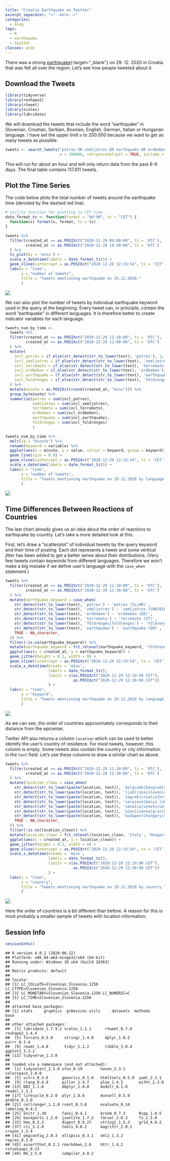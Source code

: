 ```yaml
---
title: "Croatia Earthquake on Twitter"
excerpt_separator: "<!--more-->"
categories:
  - blog
tags:
  - R
  - earthquake
  - twitter
classes: wide
---
```


There was a strong
[earthquake](https://en.wikipedia.org/wiki/2020_Petrinja_earthquake){:target="_blank"} on 29. 12. 2020 
in Croatia that was felt all over the region. Let’s see how people tweeted about it.

## Download the Tweets

``` r
library(tidyverse)
library(reshape2)
library(rtweet)
library(scales)
library(lubridate)
```

We will download the tweets that include the word “earthquake” in
Slovenian, Croatian, Serbian, Bosnian, English, German, Italian or
Hungarian language. I have set the upper limit `n` to 200.000 because we
want to get as many tweets as possible.

``` r
tweets <- search_tweets("potres OR zemljotres OR earthquake OR erdbeben OR terremoto OR földrengés OR foldrenges", 
                        n = 200000, retryonratelimit = TRUE, include_rts = FALSE)
```

This will run for about an hour and will only return data from the past
6-9 days. The final table contains 117.811 tweets.

## Plot the Time Series

The code below plots the total number of tweets around the earthquake
time (denoted by the dashed red line).

``` r
# utility function for plotting in CET time
date_format_tz <- function(format = "%H:%M", tz = "CET") {
  function(x) format(x, format, tz = tz)
}

tweets %>% 
  filter(created_at >= as.POSIXct("2020-12-29 09:00:00", tz = 'UTC'),
         created_at <= as.POSIXct("2020-12-29 14:30:00", tz = 'UTC')
  ) %>%
  ts_plot(by = 'mins') +
  scale_x_datetime(labels = date_format_tz()) + 
  geom_vline(xintercept = as.POSIXct("2020-12-29 12:19:54", tz = 'CET'), linetype = "dashed", color = "red") +
  labs(x = "time", 
       y = "number of tweets",
       title = "Tweets mentioning earthquake on 29.12.2020."
       )
```

![]({{site.url}}/assets/images/earthquake1.png)<!-- -->

We can also plot the number of tweets by individual earthquake keyword
used in the query at the beginning. Every tweet can, in principle,
contain the word “earthquake” in different languages. It is therefore
better to create indicator variables for each language.

``` r
tweets_num_by_time <- 
  tweets %>% 
  filter(created_at >= as.POSIXct("2020-12-29 11:10:00", tz = 'UTC'),
         created_at <= as.POSIXct("2020-12-29 12:00:00", tz = 'UTC')
  ) %>%
  mutate(
    incl_potres = if_else(str_detect(str_to_lower(text), 'potres'), 1, 0),
    incl_zemljotres = if_else(str_detect(str_to_lower(text), 'zemljotres'), 1, 0),
    incl_terremoto = if_else(str_detect(str_to_lower(text), 'terremoto'), 1, 0),
    incl_erdbeben = if_else(str_detect(str_to_lower(text), 'erdbeben'), 1, 0),
    incl_earthquake = if_else(str_detect(str_to_lower(text), 'earthquake'), 1, 0),
    incl_foldrenges = if_else(str_detect(str_to_lower(text), 'földrengés|foldrenges'), 1, 0)
  ) %>% 
  mutate(minute = as.POSIXct(round(created_at, "mins"))) %>% 
  group_by(minute) %>% 
  summarise(potres = sum(incl_potres),
            zemljotres = sum(incl_zemljotres),
            terremoto = sum(incl_terremoto),
            erdbeben = sum(incl_erdbeben),
            earthquake = sum(incl_earthquake),
            foldrenges = sum(incl_foldrenges)
            ) 
```

``` r
tweets_num_by_time %>% 
  melt(id = "minute") %>% 
  rename(keyword = variable) %>% 
  ggplot(aes(x = minute, y = value, colour = keyword, group = keyword)) + 
  geom_line(size = 0.8) +
  geom_vline(xintercept = as.POSIXct("2020-12-29 12:19:54", tz = 'CET'), linetype = "dashed", color = "red", size = 0.8) +
  scale_x_datetime(labels = date_format_tz()) + 
  labs(x = "time", 
       y = "number of tweets",
       title = "Tweets mentioning earthquake on 29.12.2020 by language."
       )
```

![]({{site.url}}/assets/images/earthquake2.png)<!-- -->

## Time Differences Between Reactions of Countries

The last chart already gives us an idea about the order of reactions to
earthquake by country. Let’s take a more detailed look at this.

First, let’s draw a “scatterplot” of individual tweets by the query
keyword and their time of posting. Each dot represents a tweet and some
vertical jitter has been added to get a better sense about their
distributions. (Very few tweets contain keywords from different
languages. Therefore we won’t make a big mistake if we define user’s
language with the `case_when` statement.)

``` r
tweets %>% 
  filter(created_at >= as.POSIXct("2020-12-29 11:10:00", tz = 'UTC'),
         created_at <= as.POSIXct("2020-12-29 11:30:00", tz = 'UTC')
  ) %>%
  mutate(earthquake_keyword = case_when(
    str_detect(str_to_lower(text), 'potres') ~ 'potres (SL/HR)',
    str_detect(str_to_lower(text), 'zemljotres') ~ 'zemljotres (SRB/BIH)',
    str_detect(str_to_lower(text), 'erdbeben') ~ 'erdbeben (DE)',
    str_detect(str_to_lower(text), 'terremoto') ~ 'terremoto (IT)',
    str_detect(str_to_lower(text), 'földrengés|foldrenges') ~ 'földrengés (HU)',
    str_detect(str_to_lower(text), 'earthquake') ~ 'earthquake (EN)',
    TRUE ~ NA_character_
  )) %>% 
  filter(!is.na(earthquake_keyword)) %>% 
  mutate(earthquake_keyword = fct_relevel(earthquake_keyword, 'földrengés (HU)', 'erdbeben (DE)', 'terremoto (IT)', 'zemljotres (SRB/BIH)', 'potres (SL/HR)', 'earthquake (EN)')) %>% 
  ggplot(aes(x = created_at, y = earthquake_keyword)) +
  geom_jitter(height = 0.2, width = 0) +
  geom_vline(xintercept = as.POSIXct("2020-12-29 12:19:54", tz = 'CET'), linetype = "dashed", color = "red", lwd = 1) +
  scale_x_datetime(breaks = 'mins', 
                   labels = date_format_tz(), 
                   limits = c(as.POSIXct("2020-12-29 12:10:00 CET"),
                              as.POSIXct("2020-12-29 12:30:00 CET"))
                   ) +
  labs(x = "time", 
       y = "keyword",
       title = "Tweets mentioning earthquake on 29.12.2020 by language."
       )
```

![]({{site.url}}/assets/images/earthquake3.png)<!-- --> 

As we can see, the order of countries approximately corresponds to their distance
from the epicenter.

Twitter API also returns a column `location` which can be used to better
identify the user’s country of residence. For most tweets, however, this
column is empty. Some tweets also contain the country or city
information in the `text` field. Let’s use these columns to draw a
similar chart as above.

``` r
tweets %>% 
  filter(created_at >= as.POSIXct("2020-12-29 11:10:00", tz = 'UTC'),
         created_at <= as.POSIXct("2020-12-29 11:30:00", tz = 'UTC')
  ) %>%
  mutate(location_clean = case_when(
    str_detect(str_to_lower(paste(location, text)), 'belgrade|beograd|novi sad|serbia') ~ 'Serbia',
    str_detect(str_to_lower(paste(location, text)), 'ljubljana|slovenia|slovenija|maribor') ~ 'Slovenia',
    str_detect(str_to_lower(paste(location, text)), 'zagreb|croatia|hrvatska') ~ 'Croatia',
    str_detect(str_to_lower(paste(location, text)), 'sarajevo|banja luka|bosnia') ~ 'Bosnia and Herzegovina',
    str_detect(str_to_lower(paste(location, text)), 'venezia|veneto|udine|trieste|padova|bologna|treviso|verona|ancona|napoli|milano|milan|roma|italy|italia') ~ 'Italy',
    str_detect(str_to_lower(paste(location, text)), 'wien|vienna|graz|klagenfurt|austria|österreich') ~ 'Austria',
    str_detect(str_to_lower(paste(location, text)), 'budapest|hungary|magyarország') ~ 'Hungary',
    TRUE ~ NA_character_
  )) %>% 
  filter(!is.na(location_clean)) %>% 
  mutate(location_clean = fct_relevel(location_clean, 'Italy', 'Hungary', 'Austria', 'Serbia', 'Bosnia and Herzegovina', 'Slovenia', 'Croatia')) %>% 
  ggplot(aes(x = created_at, y = location_clean)) +
  geom_jitter(height = 0.2, width = 0) +
  geom_vline(xintercept = as.POSIXct("2020-12-29 12:19:54", tz = 'CET'), linetype = "dashed", color = "red", lwd = 1) +
  scale_x_datetime(breaks = 'mins', 
                   labels = date_format_tz(), 
                   limits = c(as.POSIXct("2020-12-29 12:19:00 CET"),
                              as.POSIXct("2020-12-29 12:30:00 CET"))
                   ) +
  labs(x = "time", 
       y = "country",
       title = "Tweets mentioning earthquake on 29.12.2020 by country."
       )
```

![]({{site.url}}/assets/images/earthquake4.png)<!-- --> 

Here the order of countries is a bit different than before. A reason for this is
most probably a smaller sample of tweets with location
information.


## Session Info

``` r
sessionInfo()
```

    ## R version 4.0.2 (2020-06-22)
    ## Platform: x86_64-w64-mingw32/x64 (64-bit)
    ## Running under: Windows 10 x64 (build 18363)
    ## 
    ## Matrix products: default
    ## 
    ## locale:
    ## [1] LC_COLLATE=Slovenian_Slovenia.1250  LC_CTYPE=Slovenian_Slovenia.1250   
    ## [3] LC_MONETARY=Slovenian_Slovenia.1250 LC_NUMERIC=C                       
    ## [5] LC_TIME=Slovenian_Slovenia.1250    
    ## 
    ## attached base packages:
    ## [1] stats     graphics  grDevices utils     datasets  methods   base     
    ## 
    ## other attached packages:
    ##  [1] lubridate_1.7.9.2 scales_1.1.1      rtweet_0.7.0      reshape2_1.4.4   
    ##  [5] forcats_0.5.0     stringr_1.4.0     dplyr_1.0.2       purrr_0.3.4      
    ##  [9] readr_1.4.0       tidyr_1.1.2       tibble_3.0.4      ggplot2_3.3.2    
    ## [13] tidyverse_1.3.0  
    ## 
    ## loaded via a namespace (and not attached):
    ##  [1] tidyselect_1.1.0 xfun_0.19        haven_2.3.1      colorspace_2.0-0
    ##  [5] vctrs_0.3.6      generics_0.1.0   htmltools_0.5.0  yaml_2.2.1      
    ##  [9] rlang_0.4.9      pillar_1.4.7     glue_1.4.2       withr_2.3.0     
    ## [13] DBI_1.1.0        dbplyr_2.0.0     modelr_0.1.8     readxl_1.3.1    
    ## [17] lifecycle_0.2.0  plyr_1.8.6       munsell_0.5.0    gtable_0.3.0    
    ## [21] cellranger_1.1.0 rvest_0.3.6      evaluate_0.14    labeling_0.4.2  
    ## [25] knitr_1.30       fansi_0.4.1      broom_0.7.3      Rcpp_1.0.5      
    ## [29] backports_1.2.0  jsonlite_1.7.2   farver_2.0.3     fs_1.5.0        
    ## [33] hms_0.5.3        digest_0.6.27    stringi_1.5.3    grid_4.0.2      
    ## [37] cli_2.2.0        tools_4.0.2      magrittr_2.0.1   crayon_1.3.4    
    ## [41] pkgconfig_2.0.3  ellipsis_0.3.1   xml2_1.3.2       reprex_0.3.0    
    ## [45] assertthat_0.2.1 rmarkdown_2.6    httr_1.4.2       rstudioapi_0.13 
    ## [49] R6_2.5.0         compiler_4.0.2
